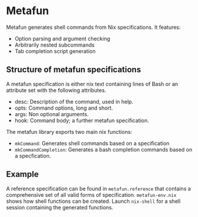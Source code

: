# Metafun

Metafun generates shell commands from Nix specifications. It features:

- Option parsing and argument checking
- Arbitrarily nested subcommands
- Tab completion script generation

## Structure of metafun specifications

A metafun specification is either nix text containing lines of Bash or an attribute set with the following attributes.

- desc: Description of the command, used in help.
- opts: Command options, long and short.
- args: Non optional arguments.
- hook: Command body; a further metafun specification.

The metafun library exports two main nix functions:

- `mkCommand`: Generates shell commands based on a specification
- `mkCommandCompletion`: Generates a bash completion commands based on a specfication.

## Example

A reference specification can be found in `metafun.reference` that contains a comprehensive set of all valid forms of specification. `metafun-env.nix` shows how shell functions can be created. Launch `nix-shell` for a shell session containing the generated functions.
